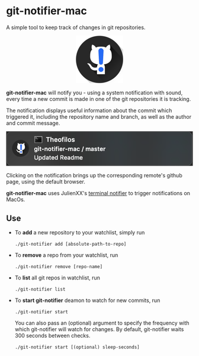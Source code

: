 # git-notifier-mac

A simple tool to keep track of changes in git repositories.

<p align="center"> <img src="./icons/logo.png" width="128" height="128" /> </p>

**git-notifier-mac** will notify you - using a system notification with sound, every time a new commit is made in one of the git repositories it is tracking.

The notification displays useful information about the commit which triggered it, including the repository name and branch, as well as the author and  commit message.

<p align="center"> <img src="./icons/git-notifier-notification.png" /> </p>

Clicking on the notification brings up the corresponding remote's github page, using the default browser.

**git-notifier-mac** uses JulienXX's [terminal notifier](https://github.com/julienXX/terminal-notifier) to trigger notifications on MacOs.

## Use

* To **add** a new repository to your watchlist, simply run
  
    ``` cli
    ./git-notifier add [absolute-path-to-repo]
    ```

* To **remove** a repo from your watchlist, run
  
    ```cli
    ./git-notifier remove [repo-name]
    ```

* To **list** all git repos in watchlist, run
  
    ```cli
    ./git-notifier list
    ```

* To **start git-notifier** deamon to watch for new commits, run

    ```cli
    ./git-notifier start
    ```

    You can also pass an (optional) argument to specify the frequency with which git-notifier will watch for changes. By default, git-notifier waits 300 seconds between checks.

    ```cli
    ./git-notifier start [(optional) sleep-seconds]
    ```

